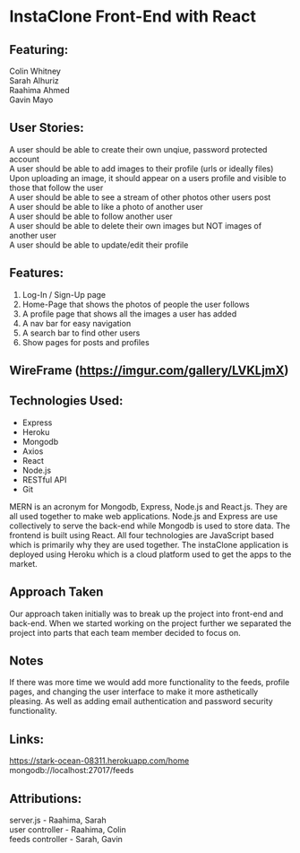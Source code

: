 # InstaClone Front-End with React

## Featuring: <br/>
Colin Whitney <br/>
Sarah Alhuriz <br/>
Raahima Ahmed <br/>
Gavin Mayo <br/>

## User Stories: <br/>
A user should be able to create their own unqiue, password protected account <br/>
A user should be able to add images to their profile (urls or ideally files) <br/>
Upon uploading an image, it should appear on a users profile and visible to those that follow the user <br/>
A user should be able to see a stream of other photos other users post <br/>
A user should be able to like a photo of another user <br/>
A user should be able to follow another user <br/>
A user should be able to delete their own images but NOT images of another user <br/>
A user should be able to update/edit their profile <br/>

## Features: <br/>
1. Log-In / Sign-Up page <br/>
2. Home-Page that shows the photos of people the user follows <br/>
3. A profile page that shows all the images a user has added <br/>
4. A nav bar for easy navigation <br/>
5. A search bar to find other users <br/>
6. Show pages for posts and profiles <br/>

## WireFrame (https://imgur.com/gallery/LVKLjmX)


## Technologies Used: <br>
- Express
- Heroku
- Mongodb
- Axios 
- React
- Node.js 
- RESTful API
- Git

MERN is an acronym for Mongodb, Express, Node.js and React.js. They are all used together to make web applications. Node.js and Express are use collectively to serve the back-end while Mongodb is used to store data. The frontend is built using React. All four technologies are JavaScript based which is primarily why they are used together. The instaClone application is deployed using Heroku which is a cloud platform used to get the apps to the market. 

## Approach Taken
Our approach taken initially was to break up the project into front-end and back-end. When we started working on the project further we separated the project into parts that each team member decided to focus on. 

## Notes 
If there was more time we would add more functionality to the feeds, profile pages, and changing the user interface to make it more asthetically pleasing. As well as adding email authentication and password security functionality. 

## Links: 
https://stark-ocean-08311.herokuapp.com/home
mongodb://localhost:27017/feeds

## Attributions:
server.js - Raahima, Sarah <br/>
user controller - Raahima, Colin <br/>
feeds controller - Sarah, Gavin <br/>
